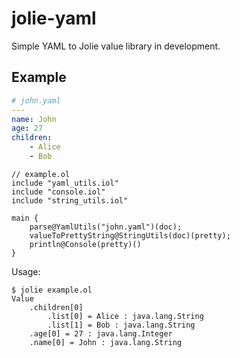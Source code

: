 jolie-yaml
==========

Simple YAML to Jolie value library in development.

## Example ##

```yaml
# john.yaml
---
name: John
age: 27
children:
    - Alice
    - Bob
```

```
// example.ol
include "yaml_utils.iol"
include "console.iol"
include "string_utils.iol"

main {
	parse@YamlUtils("john.yaml")(doc);
	valueToPrettyString@StringUtils(doc)(pretty);
	println@Console(pretty)()
}
```

Usage:

```
$ jolie example.ol
Value
	.children[0]
		.list[0] = Alice : java.lang.String
		.list[1] = Bob : java.lang.String
	.age[0] = 27 : java.lang.Integer
	.name[0] = John : java.lang.String
```
